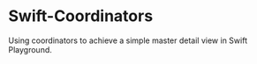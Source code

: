# Swift-Coordinators
Using coordinators to achieve a simple master detail view in Swift Playground.
